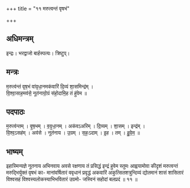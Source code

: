 +++
title = "११ मरुत्वन्तं वृषभं"

+++
## अधिमन्त्रम्
इन्द्रः। भरद्वाजो बार्हस्पत्यः। त्रिष्टुप्।

## मन्त्रः
म॒रुत्व॑न्तं वृष॒भं वा॑वृधा॒नमक॑वारिं दि॒व्यं शा॒समिन्द्र॑म् ।  
वि॒श्वा॒साह॒मव॑से॒ नूत॑नायो॒ग्रं स॑हो॒दामि॒ह तं हु॑वेम ॥

## पदपाठः
म॒रुत्व॑न्तम् । वृ॒ष॒भम् । व॒वृ॒धा॒नम् । अक॑वऽअरिम् । दि॒व्यम् । शा॒सम् । इन्द्र॑म् ।  
वि॒श्व॒ऽसह॑म् । अव॑से । नूत॑नाय । उ॒ग्रम् । स॒हः॒ऽदाम् । इ॒ह । तम् । हु॒वे॒म॒ ॥

## भाष्यम्
इहास्मिन्यज्ञे नूतनाय अभिनवाय अवसे रक्षणाय तं प्रसिद्धं इन्द्रं हुवेम स्तुमः आह्वयामोवा कीदृशं मरुत्वन्तं मरुद्भिर्युक्तं वृषभं का- मानांवर्षितारं ववृधानं प्रवृद्धं अकवारिं अकुत्सितशत्रुन्दिव्यं द्योतमानं शासं शासितारं विश्वसहं विश्वस्यलोकस्याभिभवितारं उग्रमो- जस्विनं सहोदां बलप्रदं ॥ ११ ॥